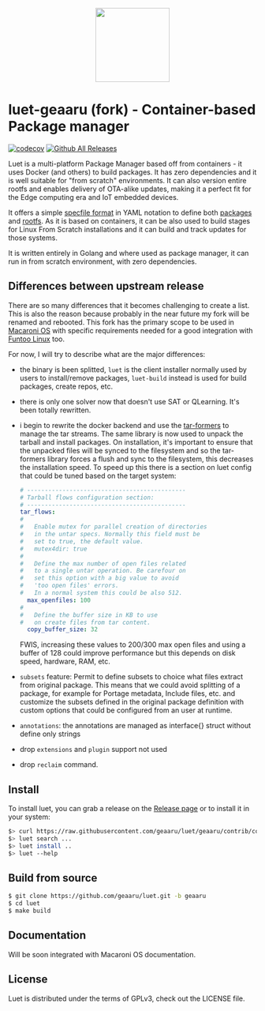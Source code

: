 
<p align="center">
  <img width=150 height=150 src="https://github.com/macaroni-os/macaroni-site/blob/master/site/static/images/logo.png">
</p>

# luet-geaaru (fork) - Container-based Package manager

[![codecov](https://codecov.io/gh/geaaru/luet/branch/geaaru/graph/badge.svg?token=LR1IGZKB9X)](https://codecov.io/gh/geaaru/luet)
[![Github All Releases](https://img.shields.io/github/downloads/geaaru/luet/total.svg)](https://github.com/geaaru/luet/releases)

Luet is a multi-platform Package Manager based off from containers - it uses Docker (and others) to build packages. It has zero dependencies and it is well suitable for "from scratch" environments. It can also version entire rootfs and enables delivery of OTA-alike updates, making it a perfect fit for the Edge computing era and IoT embedded devices.

It offers a simple [specfile format](https://luet-lab.github.io/docs/docs/concepts/packages/specfile/) in YAML notation to define both [packages](https://luet-lab.github.io/docs/docs/concepts/packages/) and [rootfs](https://luet-lab.github.io/docs/docs/concepts/packages/#package-layers). As it is based on containers, it can be also used to build stages for Linux From Scratch installations and it can build and track updates for those systems.

It is written entirely in Golang and where used as package manager, it can run in from scratch environment, with zero dependencies.

## Differences between upstream release

There are so many differences that it becomes challenging to create a list.
This is also the reason because probably in the near future my fork will be renamed and rebooted.
This fork has the primary scope to be used in [Macaroni OS](https://www.macaronios.org) with specific
requirements needed for a good integration with [Funtoo Linux](https://funtoo.org) too.

For now, I will try to describe what are the major differences:

* the binary is been splitted, `luet` is the client installer normally used by users
  to install/remove packages, `luet-build` instead is used for build packages,
  create repos, etc.

* there is only one solver now that doesn't use SAT or QLearning.
  It's been totally rewritten.

* i begin to rewrite the docker backend and use the [tar-formers](https://github.com/geaaru/tar-formers/)
  to manage the tar streams. The same library is now used to unpack the tarball and install packages.
  On installation, it's important to ensure that the unpacked files will be synced to the filesystem
  and so the tar-formers library forces a flush and sync to the filesystem,
  this decreases the installation speed. To speed up this there is a section on luet config that
  could be tuned based on the target system:

  ```yaml
  # ---------------------------------------------
  # Tarball flows configuration section:
  # ---------------------------------------------
  tar_flows:
  #
  #   Enable mutex for parallel creation of directories
  #   in the untar specs. Normally this field must be
  #   set to true, the default value.
  #   mutex4dir: true
  #
  #   Define the max number of open files related
  #   to a single untar operation. Be carefour on
  #   set this option with a big value to avoid
  #   'too open files' errors.
  #   In a normal system this could be also 512.
    max_openfiles: 100
  #
  #   Define the buffer size in KB to use
  #   on create files from tar content.
    copy_buffer_size: 32
  ```
  FWIS, increasing these values to 200/300 max open files and using a buffer of 128 could
  improve performance but this depends on disk speed, hardware, RAM, etc.

* `subsets` feature: Permit to define subsets to choice what files extract from original package.
  This means that we could avoid splitting of a package, for example for Portage metadata, Include files, etc.
  and customize the subsets defined in the original package definition with custom options that could be
  configured from an user at runtime.

* `annotations`: the annotations are managed as interface{} struct without define only strings

* drop `extensions` and `plugin` support not used

* drop `reclaim` command.

## Install

To install luet, you can grab a release on the [Release page](https://github.com/geaaru/luet/releases) or to install it in your system:

```bash
$> curl https://raw.githubusercontent.com/geaaru/luet/geaaru/contrib/config/get_luet_root.sh | sh
$> luet search ...
$> luet install ..
$> luet --help
```

## Build from source

```bash
$ git clone https://github.com/geaaru/luet.git -b geaaru
$ cd luet
$ make build
```

## Documentation

Will be soon integrated with Macaroni OS documentation.

## License

Luet is distributed under the terms of GPLv3, check out the LICENSE file.
